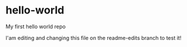# hello-world
My first hello world repo

I'am editing and changing this file on the readme-edits branch to test it!

